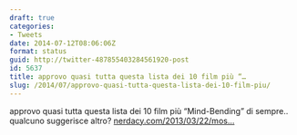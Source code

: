 ```yaml
---
draft: true
categories:
- Tweets
date: 2014-07-12T08:06:06Z
format: status
guid: http://twitter-487855403284561920-post
id: 5637
title: approvo quasi tutta questa lista dei 10 film più “…
slug: /2014/07/approvo-quasi-tutta-questa-lista-dei-10-film-piu/
---
```


approvo quasi tutta questa lista dei 10 film più “Mind-Bending” di sempre.. qualcuno suggerisce altro? [nerdacy.com/2013/03/22/mos…](http://www.nerdacy.com/2013/03/22/most-mind-bending-movies-ever-made/10/)